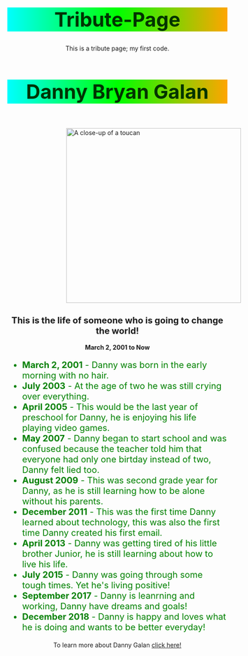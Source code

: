 # Tribute-Page
This is a tribute page; my first code.
<style>
  h1 {
  color: #003300;
  text-font: Arial;
  background: linear-gradient(90deg, #00ffff, #00ff00, orange);
  font-size: 45px;
  text-align: center;
}
h2 {
  font-size: 20px;
  text-align: center;
}
p {
  text-align: center;
 
}
img {
  position: relative;
  left: 135px;
  height: 400px
}
ul {
  font-size: 20px;
  color: green;
}
footer {
  text-align: center;
}
</style>

<!DOCTYPE HTML>
<main id="main">
  <title id="title">This is the life of Danny Galan</title>
  <header>
<h1>Danny Bryan Galan</h1>
  </header>
  <div id="img-div">
  <img src="https://f1.media.brightcove.com/8/1635265504/1635265504_5576555180001_5576547153001-vs.jpg?pubId=1635265504&videoId=5576547153001"alt="A close-up of a toucan"id="img">
  </div>
  <h2 id="tribute-info">This is the life of someone who is going to change the world!</h2>
</main>
<body>
  <div>
  <p><strong>March 2, 2001 to Now</strong></p>
  <ul>
    <li><strong>March 2, 2001</strong> - Danny was born in the early morning with no hair.
    <li><strong>July 2003</strong> - At the age of two he was still crying over everything.
    <li><strong>April 2005</strong> - This  would be the last year of preschool for Danny, he is enjoying his life playing video games.
    <li><strong>May 2007</strong> - Danny began to start school and was confused because the teacher told him that everyone had only one birtday instead of two, Danny felt lied too.
    <li><strong>August 2009</strong> - This was second grade year for Danny, as he is still learning how to be alone without his parents.
    <li><strong>December 2011</strong> - This was the first time Danny learned about technology, this was also the first time Danny created his first email.
    <li><strong>April 2013</strong> - Danny was getting tired of his little brother Junior, he is still learning about how to live his life.
    <li><strong>July 2015</strong> - Danny was going through some tough times. Yet he's living positive!
    <li><strong>September 2017</strong> - Danny is leanrning and working, Danny have dreams and goals!
    <li><strong>December 2018</strong> - Danny is happy and loves what he is doing and wants to be better everyday!
  </ul>
  <footer id="tribute-link">To learn more about Danny Galan <a href="#" target="_blank">click here!</a></footer>
</body>
</div>
</html>
